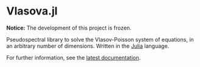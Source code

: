 Vlasova.jl
==========

**Notice:** The development of this project is frozen.


Pseudospectral library to solve the Vlasov-Poisson system of equations, in an arbitrary number of dimensions. Written in the [Julia](https://julialang.org) language.


For further information, see the [latest documentation](https://PlasmaPhysicsUdeC.github.io/Vlasova.jl).

